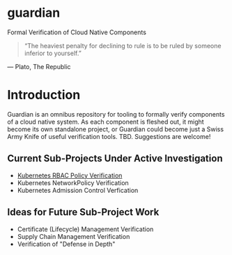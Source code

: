# guardian
Formal Verification of Cloud Native Components

> “The heaviest penalty for declining to rule is to be ruled by someone inferior to yourself.” 

― Plato, The Republic

# Introduction
Guardian is an omnibus repository for tooling to formally verify components of a cloud native system. As each component is fleshed out, it might become its own standalone project, or Guardian could become just a Swiss Army Knife of useful verification tools. TBD. Suggestions are welcome!

## Current Sub-Projects Under Active Investigation

* [Kubernetes RBAC Policy Verification](https://github.com/cncf/sig-security/pull/242)
* Kubernetes NetworkPolicy Verification
* Kubernetes Admission Control Verfication

## Ideas for Future Sub-Project Work

* Certificate (Lifecycle) Management Verification
* Supply Chain Management Verification
* Verification of "Defense in Depth"
